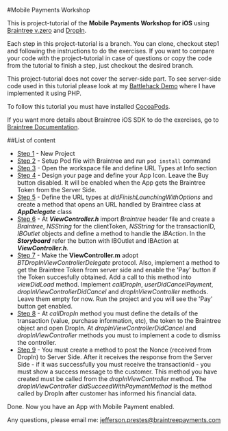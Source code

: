 #Mobile Payments Workshop

This is project-tutorial of the **Mobile Payments Workshop for iOS** using [Braintree v.zero](https://www.braintreepayments.com/v.zero) and [DropIn](https://developers.braintreepayments.com/ios+php/guides/drop-in).

Each step in this project-tutorial is a branch. You can clone, checkout step1 and following the instructions to do the exercises. If you want to compare your code with the project-tutorial in case of questions or copy the code from the tutorial to finish a step, just checkout the desired branch.

This project-tutorial does not cover the server-side part. To see server-side code used in this tutorial please look at my [Battlehack Demo](https://github.com/jeffprestes/bhdemo) where I have implemented it using PHP.

To follow this tutorial you must have installed [CocoaPods](https://guides.cocoapods.org/using/getting-started.html). 

If you want more details about Braintree iOS SDK to do the exercises, go to [Braintree Documentation](https://developers.braintreepayments.com/ios+php/start/hello-client).

  
##List of content

* [Step 1](https://github.com/jeffprestes/iOSVZeroDemo/tree/step1) - New Project
* [Step 2](https://github.com/jeffprestes/iOSVZeroDemo/tree/step2) - Setup Pod file with Braintree and run ``pod install`` command
* [Step 3](https://github.com/jeffprestes/iOSVZeroDemo/tree/step3) - Open the workspace file and define URL Types at Info section
* [Step 4](https://github.com/jeffprestes/iOSVZeroDemo/tree/step4) - Design your page and define your App Icon. Leave the Buy button disabled. It will be enabled when the App gets the Braintree Token from the Server Side.
* [Step 5](https://github.com/jeffprestes/iOSVZeroDemo/tree/step5) - Define the URL types at _didFinishLaunchingWithOptions_ and create a method that opens an URL handled by Braintree class at ***AppDelegate*** class
* [Step 6](https://github.com/jeffprestes/iOSVZeroDemo/tree/step6) - At ***ViewController.h*** import *Braintree* header file and create a *Braintree*, *NSString* for the clientToken, *NSString* for the transactionID, *IBOutlet* objects and define a method to handle the *IBAction*. In the ***Storyboard*** refer the button with IBOutlet and IBAction at ***ViewController.h***.
* [Step 7](https://github.com/jeffprestes/iOSVZeroDemo/tree/step7) - Make the **ViewController.m** adopt *BTDropInViewControllerDelegate* protocol. Also, implement a method to get the Braintree Token from server side and enable the 'Pay' button if the Token succesfully obtained. Add a call to this method into *viewDidLoad* method. Implement *callDropIn*, *userDidCancelPayment*,  *dropInViewControllerDidCancel* and *dropInViewController* methods. Leave them empty for now. Run the project and you will see the 'Pay' button get enabled.
* [Step 8](https://github.com/jeffprestes/iOSVZeroDemo/tree/step8) - At *callDropIn* method you must define the details of the transaction (value, purchase information, etc), the token to the Braintree object and open DropIn. At *dropInViewControllerDidCancel* and *dropInViewController* methods you must to implement a code to dismiss the controller.
* [Step 9](https://github.com/jeffprestes/iOSVZeroDemo/tree/step9) - You must create a method to post the Nonce (received from DropIn) to Server Side. After it receives the response from the Server Side - if it was successfully you must receive the transactionId - you must show a success message to the customer. This method you have created must be called from the *dropInViewController* method. The *dropInViewController didSucceedWithPaymentMethod* is the method called by DropIn after customer has informed his financial data.

Done.
Now you have an App with Mobile Payment enabled.

Any questions, please email me: <jefferson.prestes@braintreepayments.com>